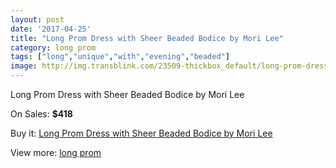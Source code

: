 ```yaml
---
layout: post
date: '2017-04-25'
title: "Long Prom Dress with Sheer Beaded Bodice by Mori Lee"
category: long prom
tags: ["long","unique","with","evening","beaded"]
image: http://img.transblink.com/23509-thickbox_default/long-prom-dress-with-sheer-beaded-bodice-by-mori-lee.jpg
---
```

Long Prom Dress with Sheer Beaded Bodice by Mori Lee

On Sales: **$418**
<a href="https://www.transblink.com/en/long-prom/7437-long-prom-dress-with-sheer-beaded-bodice-by-mori-lee.html"><amp-img layout="responsive" width="600" height="600" src="//img.transblink.com/23509-thickbox_default/long-prom-dress-with-sheer-beaded-bodice-by-mori-lee.jpg" alt="Long Prom Dress with Sheer Beaded Bodice by Mori Lee 0" /></a>
<a href="https://www.transblink.com/en/long-prom/7437-long-prom-dress-with-sheer-beaded-bodice-by-mori-lee.html"><amp-img layout="responsive" width="600" height="600" src="//img.transblink.com/23513-thickbox_default/long-prom-dress-with-sheer-beaded-bodice-by-mori-lee.jpg" alt="Long Prom Dress with Sheer Beaded Bodice by Mori Lee 1" /></a>
<a href="https://www.transblink.com/en/long-prom/7437-long-prom-dress-with-sheer-beaded-bodice-by-mori-lee.html"><amp-img layout="responsive" width="600" height="600" src="//img.transblink.com/23512-thickbox_default/long-prom-dress-with-sheer-beaded-bodice-by-mori-lee.jpg" alt="Long Prom Dress with Sheer Beaded Bodice by Mori Lee 2" /></a>
<a href="https://www.transblink.com/en/long-prom/7437-long-prom-dress-with-sheer-beaded-bodice-by-mori-lee.html"><amp-img layout="responsive" width="600" height="600" src="//img.transblink.com/23511-thickbox_default/long-prom-dress-with-sheer-beaded-bodice-by-mori-lee.jpg" alt="Long Prom Dress with Sheer Beaded Bodice by Mori Lee 3" /></a>
<a href="https://www.transblink.com/en/long-prom/7437-long-prom-dress-with-sheer-beaded-bodice-by-mori-lee.html"><amp-img layout="responsive" width="600" height="600" src="//img.transblink.com/23510-thickbox_default/long-prom-dress-with-sheer-beaded-bodice-by-mori-lee.jpg" alt="Long Prom Dress with Sheer Beaded Bodice by Mori Lee 4" /></a>

Buy it: [Long Prom Dress with Sheer Beaded Bodice by Mori Lee](https://www.transblink.com/en/long-prom/7437-long-prom-dress-with-sheer-beaded-bodice-by-mori-lee.html "Long Prom Dress with Sheer Beaded Bodice by Mori Lee")

View more: [long prom](https://www.transblink.com/en/58-long-prom "long prom")